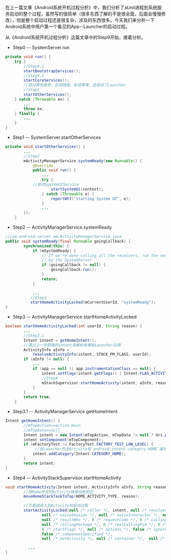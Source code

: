 
在上一篇文章《Android系统开机过程分析》中，我们分析了从init进程到系统服务启动的整个过程，虽然写的很简单（很多东西了解的不是很全面，后面会慢慢修改），但是整个启动过程还是很复杂，涉及的东西很多。今天我们来分析一下Android系统中用户第一个看见的App--Launcher的启动过程。

<!--more-->

从《Android系统开机过程分析》这篇文章中的Step9开始，接着分析。

- Step0 -- SystemServer.run

```Java
private void run() {
    try {
        //Step9.1
        startBootstrapServices();
        //Step9.2
        startCoreServices();
        //启动其他服务，包括网络、彩信等等，还启动了Launcher
        //Step1
        startOtherServices();
    } catch (Throwable ex) {
        ...
        throw ex;
    } finally {
        ...
    }
}
```

- Step1 -- SystemServer.startOtherServices

```Java
private void startOtherServices() {
        ...
        //Step2
        mActivityManagerService.systemReady(new Runnable() {
            @Override
            public void run() {
                ...
                try {
		    //启动SystemUIService
                    startSystemUi(context);
                } catch (Throwable e) {
                    reportWtf("starting System UI", e);
                }
                ...
        });
    }
```

- Step2 -- ActivityManagerService.systemReady

```Java
//com.android.server.am.ActivityManagerService.java
public void systemReady(final Runnable goingCallback) {
        synchronized(this) {
            if (mSystemReady) {
                // If we're done calling all the receivers, run the next "boot phase" passed in
                // by the SystemServer
                if (goingCallback != null) {
                    goingCallback.run();
                }
                return;
            }

            ...
           //Step3
           startHomeActivityLocked(mCurrentUserId, "systemReady");
}
```

- Step3 -- ActivityManagerService.startHomeActivityLocked

```Java
boolean startHomeActivityLocked(int userId, String reason) {
        ...
        //Step3.1
        Intent intent = getHomeIntent();
        //通过上一步获取的intent来解析有哪些Launcher应用
        ActivityInfo aInfo =
            resolveActivityInfo(intent, STOCK_PM_FLAGS, userId);
        if (aInfo != null) {
            ...
            if (app == null || app.instrumentationClass == null) {
                intent.setFlags(intent.getFlags() | Intent.FLAG_ACTIVITY_NEW_TASK);
                //Step4
                mStackSupervisor.startHomeActivity(intent, aInfo, reason);
            }
        }
        return true;
    }
```

- Step3.1 -- ActivityManagerService.getHomeIntent

```Java
Intent getHomeIntent() {
        //mTopAction==action.main
        //mTopData==null
        Intent intent = new Intent(mTopAction, mTopData != null ? Uri.parse(mTopData) : null);
        intent.setComponent(mTopComponent);
        if (mFactoryTest != FactoryTest.FACTORY_TEST_LOW_LEVEL) {
             //在Launcher的主Activity有`android.intent.category.HOME`属性
            intent.addCategory(Intent.CATEGORY_HOME);
        }
        return intent;
}
```

- Step4 -- ActivityStackSupervisor.startHomeActivity

```Java
void startHomeActivity(Intent intent, ActivityInfo aInfo, String reason) {
        //将Home所在的Activity栈移动到前台
        moveHomeStackTaskToTop(HOME_ACTIVITY_TYPE, reason);

        //下面就进入到Activity的启动过程
        startActivityLocked(null /* caller */, intent, null /* resolvedType */, aInfo,
                null /* voiceSession */, null /* voiceInteractor */, null /* resultTo */,
                null /* resultWho */, 0 /* requestCode */, 0 /* callingPid */, 0 /* callingUid */,
                null /* callingPackage */, 0 /* realCallingPid */, 0 /* realCallingUid */,
                0 /* startFlags */, null /* options */, false /* ignoreTargetSecurity */,
                false /* componentSpecified */,
                null /* outActivity */, null /* container */,  null /* inTask */);

          ...   
}
```
